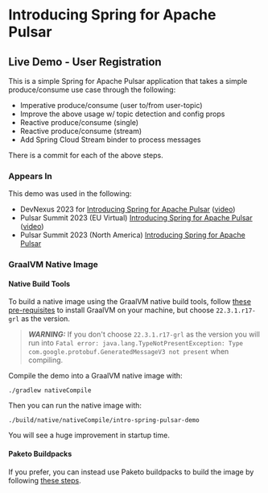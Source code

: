# Introducing Spring for Apache Pulsar 

## Live Demo - User Registration 

This is a simple Spring for Apache Pulsar application that takes a simple produce/consume use case through the following:
- Imperative produce/consume (user to/from user-topic)
- Improve the above usage w/ topic detection and config props
- Reactive produce/consume (single)
- Reactive produce/consume (stream)
- Add Spring Cloud Stream binder to process messages

There is a commit for each of the above steps. 

### Appears In
This demo was used in the following:
- DevNexus 2023 for [Introducing Spring for Apache Pulsar](https://devnexus.com/archive/devnexus2023/presentations/introducing-spring-for-apache-pulsar/) ([video](https://youtu.be/J4wqiooLi6s?si=7vNmCqUZAzudvi9t))
- Pulsar Summit 2023 (EU Virtual) [Introducing Spring for Apache Pulsar](https://pulsar-summit.org/event/europe-2023/sessions/europe-2023-introducing-spring-for-apache-pulsar) ([video](https://youtu.be/ltDpip8s6Uk?si=OMawoPyEDcib54k3))
- Pulsar Summit 2023 (North America) [Introducing Spring for Apache Pulsar](https://pulsar-summit.org/event/north-america-2023/sessions/north-america-2023-introducing-spring-for-apache-pulsar)
### GraalVM Native Image
#### Native Build Tools
To build a native image using the GraalVM native build tools, follow [these pre-requisites](https://docs.spring.io/spring-boot/docs/current/reference/htmlsingle/#native-image.developing-your-first-application.native-build-tools) 
to install GraalVM on your machine, but choose `22.3.1.r17-grl` as the version.

> **_WARNING:_**  If you don't choose `22.3.1.r17-grl` as the version you will run into `Fatal error: java.lang.TypeNotPresentException: Type com.google.protobuf.GeneratedMessageV3 not present` when compiling.

Compile the demo into a GraalVM native image with:
```shell
./gradlew nativeCompile
```
Then you can run the native image with:
```shell
./build/native/nativeCompile/intro-spring-pulsar-demo
```
You will see a huge improvement in startup time.

#### Paketo Buildpacks
If you prefer, you can instead use Paketo buildpacks to build the image by following [these steps](https://docs.spring.io/spring-boot/docs/current/reference/htmlsingle/#native-image.developing-your-first-application.buildpacks).
